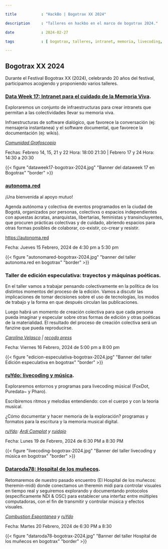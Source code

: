 ```yaml
---

title           : "HackBo | Bogotrax XX 2024"

description     : "Talleres en hackbo en el marco de bogotrax 2024."

date            : 2024-02-27

tags            : [ bogotrax, talleres, intranet, memoria, livecoding, editorial, música, cacharreo ]

---
```


## Bogotrax XX 2024

Durante el Festival Bogotrax XX (2024), celebrando 20 años del festival,
participamos acogiendo y proponiendo varios talleres.

### [Data Week 17: Intranet para el cuidado de la Memoria Viva](https://is.gd/dataweek17).

Exploraremos un conjunto de infraestructuras 
para crear intranets que permitan a las colectividades llevar su memoria viva.

Infraestructuras de software dialógico, 
que favorece la conversación (ej: mensajeria instantanea) 
y el software documental, que favorece la documentación (ej: wikis).

_[Comunidad Grafoscopio](https://t.me/grafoscopio)_

Fechas: Febrero 14, 15, 21 y 22 Hora: 18:00 21:30 | Febrero 17 y 24 Hora: 14:30 a 20:30

{{< figure "dataweek17-bogotrax-2024.jpg" "Banner del dataweek 17 en Bogotrax" "border" >}}

### [autonoma.red](https://is.gd/autonoma_bogotrax2024)

¡Una bienvenida al apoyo mutuo!

Agenda autónoma y colectiva de eventos
programados en la ciudad de Bogotá,
organizados por personas, colectivxs o espacios independientes
con apuestas ácratas, anarquistas,
libertarias, feministas y transincluyentes,
que procuren prácticas colectivas y de cuidado,
abriendo espacios para otras formas posibles de colaborar,
co-existir, co-crear y resistir.

https://autonoma.red

Fecha: Jueves 15 Febrero, 2024 de 4:30 pm a 5:30 pm

{{< figure "autonomared-bogotrax-2024.jpg" "banner del taller autonoma.red en bogotrax" "border" >}}

### Taller de edición especulativa: trayectos y máquinas poéticas.

En el taller vamos a trabajar pensando colectivamente en la política de los distintos momentos del proceso de la edición. 
Vamos a discutir las implicaciones de tomar decisiones sobre el uso de tecnologías, 
los modos de trabajo y la forma en que después circulan las publicaciones. 

Luego habrá un momento de creación colectiva para que cada persona pueda imaginar y especular 
sobre otras formas de edición y otras poéticas de la materialidad. 
El resultado del proceso de creación colectiva será un fanzine que pueda reproducirse. 

_[Carolina Velasco](https://www.instagram.com/cavece/) | [recodo press](https://recodo.sx/editorial-2/editorial/)_

Fecha: Viernes 16 Febrero, 2024 de 5:00 pm a 8:00 pm

{{< figure "edicion-especulativa-bogotrax-2024.jpg" "Banner del taller Edición especulativa en bogotrax" "border" >}}

### [ruYdo: livecoding y música](https://is.gd/ruydo_bogotrax2024).

Exploraremos entornos y programas para livecoding músical
(FoxDot, Puredata~ y Pharo).

Escribiremos ritmos y melodias entendiendo:
con el cuerpo y con la teoría musical.

¿Cómo documentar y hacer memoria de la exploración?
programas y formatos para la escritura y la memoria musical digital.

_[ruYdo](https://ruydo.xyz): [Ardi Complot](https://youtube.com/ardicomplot) y [ruidajo](https://col.social/@ruidajo)_

Fecha: Lunes 19 de Febrero, 2024 de 6:30 PM a 8:30 PM

{{< figure "livecoding-bogotrax-2024.jpg" "Banner del taller livecoding y música en bogotrax" "border" >}}

### [Dataroda78: Hospital de los muñecos](https://is.gd/dataroda78).

Retomaremos de nuestro pasado encuentro (El Hospital de los muñecos: theremin-midi) 
donde conectamos un theremin midi para controlar visuales en tiempo real 
y seguiremos explorando y documentando protocolos (específicamente NDI & OSC) 
para establecer una interfaz entre múltiples computadoras, con el fin de transmitir y controlar música y efectos visuales.

_[Combustion Espontanea](https://www.instagram.com/combustiones.pontanea/) y [ruYdo](https://ruydo.xyz)_

Fecha: Martes 20 Febrero, 2024 de 6:30 PM a 8:30 


{{< figure "dataroda78-bogotrax-2024.jpg" "Banner del taller Hospital de los muñecos en bogotrax" "border" >}}

